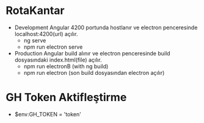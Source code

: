 # RotaKantar

- Development
  Angular 4200 portunda hostlanır ve electron penceresinde localhost:4200(url) açılır.
  - ng serve
  - npm run electron serve
- Production
  Angular build alınır ve electron penceresinde build dosyasındaki index.html(file) açılır.
  - npm run electronB (with ng build)
  - npm run electron (son build dosyasından electron açılır)

# GH Token Aktifleştirme

- $env:GH_TOKEN = 'token'
